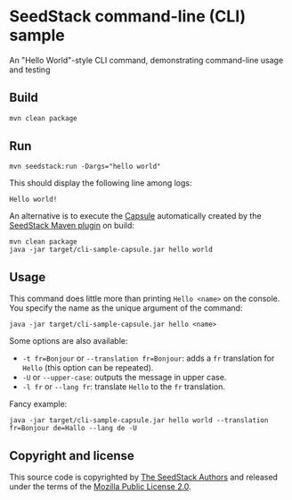 # SeedStack command-line (CLI) sample

An "Hello World"-style CLI command, demonstrating command-line usage and testing

## Build

```bash
mvn clean package
```

## Run

    mvn seedstack:run -Dargs="hello world"

This should display the following line among logs:

    Hello world!

An alternative is to execute the [Capsule](http://www.capsule.io/) automatically created by the [SeedStack Maven plugin](http://seedstack.org/docs/maven-plugin/package/) on build:

    mvn clean package
    java -jar target/cli-sample-capsule.jar hello world
    
## Usage

This command does little more than printing `Hello <name>` on the console. You specify the name as the unique argument of
the command:

    java -jar target/cli-sample-capsule.jar hello <name>

Some options are also available:

* `-t fr=Bonjour` or `--translation fr=Bonjour`: adds a `fr` translation for `Hello` (this option can be repeated).
* `-U` or `--upper-case`: outputs the message in upper case.
* `-l fr` or `--lang fr`: translate `Hello` to the `fr` translation.

Fancy example:

    java -jar target/cli-sample-capsule.jar hello world --translation fr=Bonjour de=Hallo --lang de -U

## Copyright and license

This source code is copyrighted by [The SeedStack Authors](https://github.com/seedstack/seedstack/blob/master/AUTHORS) and
released under the terms of the [Mozilla Public License 2.0](https://www.mozilla.org/MPL/2.0/). 
